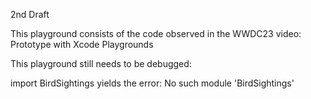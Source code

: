 2nd Draft

This playground consists of the code observed in the WWDC23 video:
Prototype with Xcode Playgrounds

This playground still needs to be debugged:
 
   import BirdSightings yields the error:  No such module 'BirdSightings'

